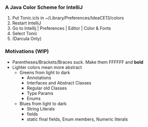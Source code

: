 ### A Java Color Scheme for IntelliJ

1. Put Tonic.icls in ~/Library/Preferences/IdeaCE13/colors
2. Restart IntelliJ
3. Go to Intellij | Preferences | Editor | Color & Fonts
4. Select Tonic
5. (Darcula Only)

### Motivations (WIP)

* Parentheses/Brackets/Braces suck. Make them FFFFFF and **bold**
* Lighter colors mean more abstract 
  * Greens from light to dark
      * Annotations
      * Interfaces and Abstract Classes
      * Regular old Classes 
      * Type Params
      * Enums
  * Blues from light to dark
      * String Literals
      * fields
      * static final fields, Enum members, Numeric literals
